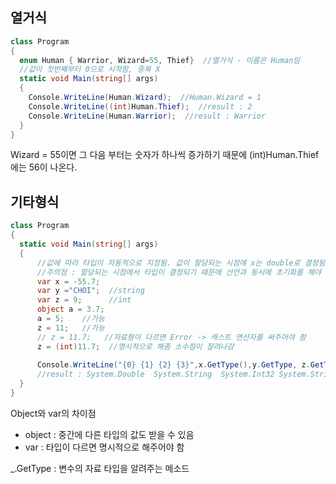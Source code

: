 ## 열거식
```C#
class Program
{
  enum Human { Warrior, Wizard=55, Thief}  //열거식 - 이름은 Human임
  //값이 첫번째부터 0으로 시작함, 중복 X
  static void Main(string[] args)
  {
    Console.WriteLine(Human.Wizard);  //Human.Wizard = 1
    Console.WriteLine((int)Human.Thief);  //result : 2
    Console.WriteLine(Human.Warrior);  //result : Warrior
  }
}
```
Wizard = 55이면 그 다음 부터는 숫자가 하나씩 증가하기 때문에 (int)Human.Thief에는 56이 나온다.

## 기타형식
```C#
class Program
{
  static void Main(string[] args)
  {
      //값에 따라 타입이 자동적으로 지정됨. 값이 할당되는 시점에 x는 double로 결정됨
      //주의점 : 할당되는 시점에서 타입이 결정되기 때문에 선언과 동시에 초기화를 해야 한다.
      var x = -55.7;
      var y ="CHOI";  //string
      var z = 9;      //int
      object a = 3.7;
      a = 5;    //가능
      z = 11;   //가능
      // z = 11.7;   //자료형이 다르면 Error -> 캐스트 연산자를 써주어야 함
      z = (int)11.7;  //명시적으로 해줌 소수점이 잘려나감
         
      Console.WriteLine("{0} {1} {2} {3}",x.GetType(),y.GetType, z.GetType, a.GetType); //x의 타입을 가져옴
      //result : System.Double  System.String  System.Int32 System.String 
  }
}
```
Object와 var의 차이점 
- object : 중간에 다른 타입의 값도 받을 수 있음
- var : 타입이 다르면 명시적으로 해주어야 함

_.GetType : 변수의 자료 타입을 알려주는 메소드

